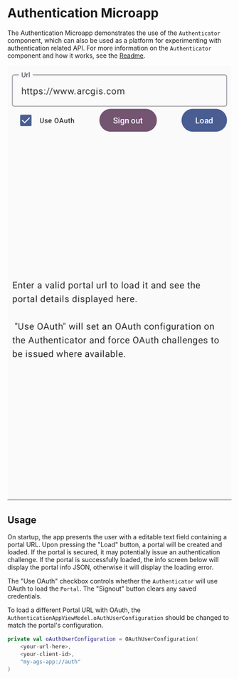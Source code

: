 # Authentication Microapp

The Authentication Microapp demonstrates the use of the `Authenticator` component, which can also be used as a platform for experimenting with authentication related API. For more information on the `Authenticator` component and how it works, see the [Readme](../../toolkit/authentication/README.md).

![](screenshot.png)

## Usage

On startup, the app presents the user with a editable text field containing a portal URL. Upon pressing the "Load" button, a portal will be created and loaded. If the portal is secured, it may potentially issue an authentication challenge. 
If the portal is successfully loaded, the info screen below will display the portal info JSON, otherwise it will display the loading error. 

The "Use OAuth" checkbox controls whether the `Authenticator` will use OAuth to load the `Portal`.
The "Signout" button clears any saved credentials.

To load a different Portal URL with OAuth, the `AuthenticationAppViewModel.oAuthUserConfiguration` should be changed to match the portal's configuration. 

```kotlin
private val oAuthUserConfiguration = OAuthUserConfiguration(
	<your-url-here>,
	<your-client-id>,
	"my-ags-app://auth"
)
```



